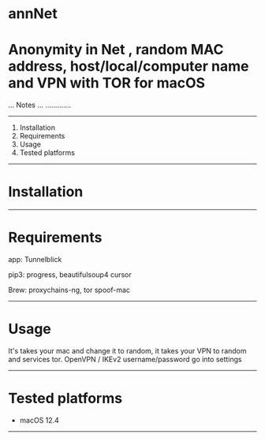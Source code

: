 # annNet
# Anonymity in Net , random MAC address, host/local/computer name and VPN with TOR for macOS


... Notes ...
.............

-------------------------
1. Installation
2. Requirements
3. Usage
4. Tested platforms
-------------------------


# Installation

-------------------------

# Requirements

app:
Tunnelblick

pip3:
progress,
beautifulsoup4
cursor

Brew:
proxychains-ng,
tor
spoof-mac

-------------------------


# Usage
It's takes your mac and change it to random, it takes your VPN to random and services tor.
OpenVPN / IKEv2 username/password go into settings


-------------------------


# Tested platforms

  * macOS 12.4
-------------------------
